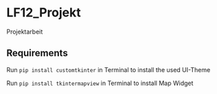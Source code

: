 # LF12_Projekt
Projektarbeit

## Requirements
Run ``` pip install customtkinter ``` in Terminal to install the used UI-Theme

Run ``` pip install tkintermapview ``` in Terminal to install Map Widget

